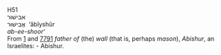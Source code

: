 <body>
  <p>H51<br>  אבישׁוּר  <br> אֲבִישׁוּר  ‎  ‘ăbı̂yshûr  <br><i>ab-ee-shoor‘ </i><br>From <a href="h0001.htm">1</a> and <a href="h7791.htm">7791</a>  <i>father</i> <i>of</i> (the) <i>wall</i> (that is, perhaps <i>mason</i>), <i>Abishur</i>, an Israelites: - Abishur.<br></p>
 </body>
